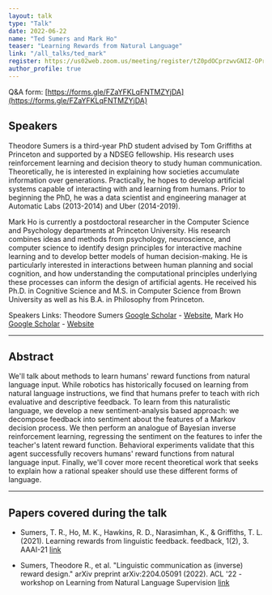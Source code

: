 ```yaml
---
layout: talk
type: "Talk"
date: 2022-06-22
name: "Ted Sumers and Mark Ho"
teaser: "Learning Rewards from Natural Language"
link: "/all_talks/ted_mark" 
register: https://us02web.zoom.us/meeting/register/tZ0pdOCprzwvGNIZ-OPrzd9oWR6SBwgM7Gc1
author_profile: true
---
```


Q&A form: [https://forms.gle/FZaYFKLqFNTMZYjDA](https://forms.gle/FZaYFKLqFNTMZYjDA)

## Speakers
Theodore Sumers is a third-year PhD student advised by Tom Griffiths at Princeton and supported by a NDSEG fellowship. His research uses reinforcement learning and decision theory to study human communication. Theoretically, he is interested in explaining how societies accumulate information over generations. Practically, he hopes to develop artificial systems capable of interacting with and learning from humans. Prior to beginning the PhD, he was a data scientist and engineering manager at Automatic Labs (2013-2014) and Uber (2014-2019).

Mark Ho is currently a postdoctoral researcher in the Computer Science and Psychology departments at Princeton University. His research combines ideas and methods from psychology, neuroscience, and computer science to identify design principles for interactive machine learning and to develop better models of human decision-making. He is particularly interested in interactions between human planning and social cognition, and how understanding the computational principles underlying these processes can inform the design of artificial agents. He received his Ph.D. in Cognitive Science and M.S. in Computer Science from Brown University as well as his B.A. in Philosophy from Princeton.

Speakers Links: Theodore Sumers [Google Scholar](https://scholar.google.com/citations?user=xZal_nUAAAAJ&hl=en&oi=sra) - [Website](https://www.tedsumers.info/), Mark Ho [Google Scholar](https://scholar.google.com/citations?user=yK7yTiwAAAAJ&hl=en&oi=sra) - [Website](https://markkho.github.io/)

---
## Abstract

We'll talk about methods to learn humans' reward functions from natural language input. While robotics has historically focused on learning from natural language instructions, we find that humans prefer to teach with rich evaluative and descriptive feedback. To learn from this naturalistic language, we develop a new sentiment-analysis based approach: we decompose feedback into sentiment about the features of a Markov decision process. We then perform an analogue of Bayesian inverse reinforcement learning, regressing the sentiment on the features to infer the teacher's latent reward function. Behavioral experiments validate that this agent successfully recovers humans' reward functions from natural language input. Finally, we'll cover more recent theoretical work that seeks to explain how a rational speaker should use these different forms of language.

---
## Papers covered during the talk

* Sumers, T. R., Ho, M. K., Hawkins, R. D., Narasimhan, K., & Griffiths, T. L. (2021). Learning rewards from linguistic feedback. feedback, 1(2), 3. AAAI-21 [link](https://arxiv.org/abs/2009.14715)

* Sumers, Theodore R., et al. "Linguistic communication as (inverse) reward design." arXiv preprint arXiv:2204.05091 (2022). ACL '22 - workshop on Learning from Natural Language Supervision [link](https://arxiv.org/abs/2204.05091)
